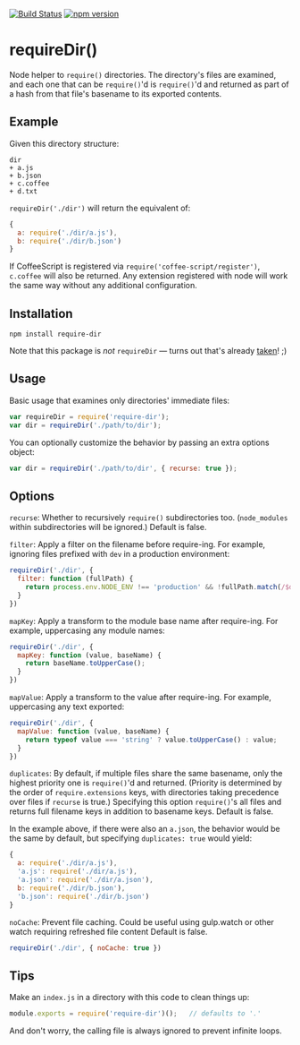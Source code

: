 [![Build Status](https://travis-ci.org/aseemk/requireDir.svg?branch=master)](https://travis-ci.org/aseemk/requireDir)
[![npm version](https://badge.fury.io/js/require-dir.svg)](http://badge.fury.io/js/require-dir)

# requireDir()

Node helper to `require()` directories. The directory's files are examined,
and each one that can be `require()`'d is `require()`'d and returned as part
of a hash from that file's basename to its exported contents.

## Example

Given this directory structure:

```
dir
+ a.js
+ b.json
+ c.coffee
+ d.txt
```

`requireDir('./dir')` will return the equivalent of:

```js
{
  a: require('./dir/a.js'),
  b: require('./dir/b.json')
}
```

If CoffeeScript is registered via `require('coffee-script/register')`,
`c.coffee` will also be returned. Any extension registered with node will work the same way without any additional configuration.

## Installation

```
npm install require-dir
```

Note that this package is *not* `requireDir` — turns out that's already
[taken](https://github.com/JamesEggers1/node-requiredir)! ;)

## Usage

Basic usage that examines only directories' immediate files:

```js
var requireDir = require('require-dir');
var dir = requireDir('./path/to/dir');
```

You can optionally customize the behavior by passing an extra options object:

```js
var dir = requireDir('./path/to/dir', { recurse: true });
```

## Options

`recurse`: Whether to recursively `require()` subdirectories too.
(`node_modules` within subdirectories will be ignored.)
Default is false.

`filter`: Apply a filter on the filename before require-ing. For example, ignoring files prefixed with `dev` in a production environment:

```js
requireDir('./dir', {
  filter: function (fullPath) {
    return process.env.NODE_ENV !== 'production' && !fullPath.match(/$dev/);
  }
})
```

`mapKey`: Apply a transform to the module base name after require-ing. For example, uppercasing any module names:

```js
requireDir('./dir', {
  mapKey: function (value, baseName) {
    return baseName.toUpperCase();
  }
})
```

`mapValue`: Apply a transform to the value after require-ing. For example, uppercasing any text exported:

```js
requireDir('./dir', {
  mapValue: function (value, baseName) {
    return typeof value === 'string' ? value.toUpperCase() : value;
  }
})
```

`duplicates`: By default, if multiple files share the same basename, only the
highest priority one is `require()`'d and returned. (Priority is determined by
the order of `require.extensions` keys, with directories taking precedence
over files if `recurse` is true.) Specifying this option `require()`'s all
files and returns full filename keys in addition to basename keys.
Default is false.

In the example above, if there were also an `a.json`, the behavior would
be the same by default, but specifying `duplicates: true` would yield:

```js
{
  a: require('./dir/a.js'),
  'a.js': require('./dir/a.js'),
  'a.json': require('./dir/a.json'),
  b: require('./dir/b.json'),
  'b.json': require('./dir/b.json')
}
```

`noCache`: Prevent file caching. Could be useful using gulp.watch or other watch requiring refreshed file content Default is false.

```js
requireDir('./dir', { noCache: true })
```

## Tips

Make an `index.js` in a directory with this code to clean things up:

```js
module.exports = require('require-dir')();   // defaults to '.'
```

And don't worry, the calling file is always ignored to prevent infinite loops.

